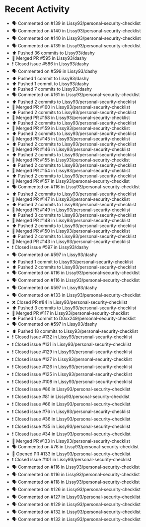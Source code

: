 # Recent Activity

* 🗣 Commented on #139 in Lissy93/personal-security-checklist
* 🗣 Commented on #140 in Lissy93/personal-security-checklist
* 🗣 Commented on #140 in Lissy93/personal-security-checklist
* 🗣 Commented on #139 in Lissy93/personal-security-checklist
* ⬆️ Pushed 36 commits to Lissy93/dashy
* 🎉 Merged PR #595 in Lissy93/dashy
* ❗️ Closed issue #586 in Lissy93/dashy
* 🗣 Commented on #599 in Lissy93/dashy
* ⬆️ Pushed 1 commit to Lissy93/dashy
* ⬆️ Pushed 1 commit to Lissy93/dashy
* ⬆️ Pushed 7 commits to Lissy93/dashy
* 🗣 Commented on #161 in Lissy93/personal-security-checklist
* ⬆️ Pushed 2 commits to Lissy93/personal-security-checklist
* 🎉 Merged PR #160 in Lissy93/personal-security-checklist
* ⬆️ Pushed 2 commits to Lissy93/personal-security-checklist
* 🎉 Merged PR #158 in Lissy93/personal-security-checklist
* ⬆️ Pushed 2 commits to Lissy93/personal-security-checklist
* 🎉 Merged PR #159 in Lissy93/personal-security-checklist
* ⬆️ Pushed 2 commits to Lissy93/personal-security-checklist
* 🎉 Merged PR #145 in Lissy93/personal-security-checklist
* ⬆️ Pushed 2 commits to Lissy93/personal-security-checklist
* 🎉 Merged PR #146 in Lissy93/personal-security-checklist
* ⬆️ Pushed 2 commits to Lissy93/personal-security-checklist
* 🎉 Merged PR #155 in Lissy93/personal-security-checklist
* ⬆️ Pushed 2 commits to Lissy93/personal-security-checklist
* 🎉 Merged PR #154 in Lissy93/personal-security-checklist
* ⬆️ Pushed 2 commits to Lissy93/personal-security-checklist
* 🎉 Merged PR #157 in Lissy93/personal-security-checklist
* 🗣 Commented on #116 in Lissy93/personal-security-checklist
* ⬆️ Pushed 2 commits to Lissy93/personal-security-checklist
* 🎉 Merged PR #147 in Lissy93/personal-security-checklist
* ⬆️ Pushed 2 commits to Lissy93/personal-security-checklist
* 🎉 Merged PR #149 in Lissy93/personal-security-checklist
* ⬆️ Pushed 3 commits to Lissy93/personal-security-checklist
* 🎉 Merged PR #148 in Lissy93/personal-security-checklist
* ⬆️ Pushed 2 commits to Lissy93/personal-security-checklist
* 🎉 Merged PR #150 in Lissy93/personal-security-checklist
* ⬆️ Pushed 2 commits to Lissy93/personal-security-checklist
* 🎉 Merged PR #143 in Lissy93/personal-security-checklist
* ❗️ Closed issue #597 in Lissy93/dashy
* 🗣 Commented on #597 in Lissy93/dashy
* ⬆️ Pushed 1 commit to Lissy93/personal-security-checklist
* ⬆️ Pushed 2 commits to Lissy93/personal-security-checklist
* 🗣 Commented on #116 in Lissy93/personal-security-checklist
* 🗣 Commented on #116 in Lissy93/personal-security-checklist
* 🗣 Commented on #597 in Lissy93/dashy
* 🗣 Commented on #133 in Lissy93/personal-security-checklist
* ❌ Closed PR #84 in Lissy93/personal-security-checklist
* ⬆️ Pushed 3 commits to Lissy93/personal-security-checklist
* 🎉 Merged PR #117 in Lissy93/personal-security-checklist
* ⬆️ Pushed 1 commit to D0xx249/personal-security-checklist
* 🗣 Commented on #597 in Lissy93/dashy
* ⬆️ Pushed 18 commits to Lissy93/personal-security-checklist
* ❗️ Closed issue #132 in Lissy93/personal-security-checklist
* ❗️ Closed issue #131 in Lissy93/personal-security-checklist
* ❗️ Closed issue #129 in Lissy93/personal-security-checklist
* ❗️ Closed issue #127 in Lissy93/personal-security-checklist
* ❗️ Closed issue #126 in Lissy93/personal-security-checklist
* ❗️ Closed issue #125 in Lissy93/personal-security-checklist
* ❗️ Closed issue #108 in Lissy93/personal-security-checklist
* ❗️ Closed issue #86 in Lissy93/personal-security-checklist
* ❗️ Closed issue #81 in Lissy93/personal-security-checklist
* ❗️ Closed issue #66 in Lissy93/personal-security-checklist
* ❗️ Closed issue #76 in Lissy93/personal-security-checklist
* ❗️ Closed issue #36 in Lissy93/personal-security-checklist
* ❗️ Closed issue #35 in Lissy93/personal-security-checklist
* ❗️ Closed issue #34 in Lissy93/personal-security-checklist
* 🎉 Merged PR #133 in Lissy93/personal-security-checklist
* 🗣 Commented on #76 in Lissy93/personal-security-checklist
* 💪 Opened PR #133 in Lissy93/personal-security-checklist
* ❗️ Closed issue #101 in Lissy93/personal-security-checklist
* 🗣 Commented on #116 in Lissy93/personal-security-checklist
* 🗣 Commented on #116 in Lissy93/personal-security-checklist
* 🗣 Commented on #118 in Lissy93/personal-security-checklist
* 🗣 Commented on #126 in Lissy93/personal-security-checklist
* 🗣 Commented on #127 in Lissy93/personal-security-checklist
* 🗣 Commented on #129 in Lissy93/personal-security-checklist
* 🗣 Commented on #132 in Lissy93/personal-security-checklist
* 🗣 Commented on #132 in Lissy93/personal-security-checklist
